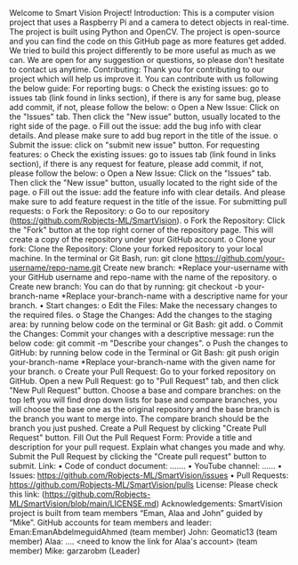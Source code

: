 Welcome to Smart Vision Project!
Introduction:
This is a computer vision project that uses a Raspberry Pi and a camera to detect objects in real-time. The project is built using Python and OpenCV. The project is open-source and you can find the code on this GitHub page as more features get added. We tried to build this project differently to be more useful as much as we can. We are open for any suggestion or questions, so please don't hesitate to contact us anytime.
Contributing: 
Thank you for contributing to our project which will help us improve it. You can contribute with us following the below guide: 
For reporting bugs: 
o	Check the existing issues: go to issues tab (link found in links section), if there is any for same bug, please add commit, if not, please follow the below:
o	 Open a New Issue: Click on the "Issues" tab. Then click the "New issue" button,               usually located to the right side of the page.
o	Fill out the issue: add the bug info with clear details. And please make sure to add bug report in the title of the issue.
o	 Submit the issue: click on "submit new issue" button.
For requesting features: 
o	Check the existing issues: go to issues tab (link found in links section), if there is any request for feature, please add commit, if not, please follow the below:
o	Open a New Issue: Click on the "Issues" tab. Then click the "New issue" button, usually located to the right side of the page.
o	Fill out the issue: add the feature info with clear details. And please make sure to add feature request in the title of the issue.
For submitting pull requests: 
o	Fork the Repository:
o	Go to our repository (https://github.com/Robjects-ML/SmartVision).
o	Fork the Repository: Click the "Fork" button at the top right corner of the repository page. This will create a copy of the repository under your GitHub account.
o	Clone your fork: 
Clone the Repository: Clone your forked repository to your local machine. In the terminal or Git Bash, run: git clone https://github.com/your-username/repo-name.git Create new branch:
*Replace your-username with your GitHub username and repo-name with the name of the repository.
o	Create new branch:
You can do that by running: git checkout -b your-branch-name 
*Replace your-branch-name with a descriptive name for your branch.
•	Start changes:
o	Edit the Files: Make the necessary changes to the required files.
o	Stage the Changes: Add the changes to the staging area: by running below code on the terminal or Git Bash: git add.
o	 Commit the Changes: Commit your changes with a descriptive message: run the below code: git commit -m "Describe your changes". 
o	Push the changes to GitHub: by running below code in the Terminal or Git Bash: git push origin your-branch-name 
*Replace your-branch-name with the given name for your branch. 
o	Create your Pull Request:
Go to your forked repository on GitHub.
Open a new Pull Request: go to "Pull Request" tab, and then click "New Pull Request" button.
Choose a base and compare branches: on the top left you will find drop down lists for base and compare branches, you will choose the base one as the original repository and the base branch is the branch you want to merge into. The compare branch should be the branch you just pushed.
Create a Pull Request by clicking "Create Pull Request" button.
Fill Out the Pull Request Form: Provide a title and description for your pull request. Explain what changes you made and why.
Submit the Pull Request by clicking the "Create pull request" button to submit.
Link:
•	Code of conduct document: …….
•	YouTube channel: …… 
•	Issues: https://github.com/Robjects-ML/SmartVision/issues
•	Pull Requests: https://github.com/Robjects-ML/SmartVision/pulls
License: 
Please check this link: (https://github.com/Robjects-ML/SmartVision/blob/main/LICENSE.md)
Acknowledgements: 
SmartVision project is built from team members “Eman, Alaa and John” guided by “Mike”. 
GitHub accounts for team members and leader:
 Eman:EmanAbdelmeguidAhmed (team member)
John: Geomatic13 (team member)
Alaa: .... <need to know the link for Alaa's account> (team member)
Mike: garzarobm (Leader)
